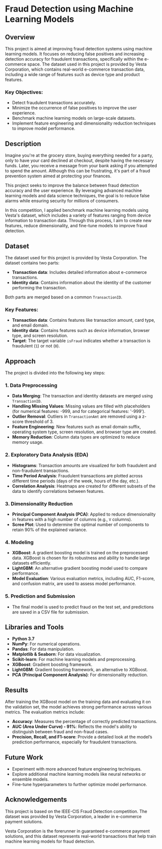 # Fraud Detection using Machine Learning Models

## Overview

This project is aimed at improving fraud detection systems using machine learning models. It focuses on reducing false positives and increasing detection accuracy for fraudulent transactions, specifically within the e-commerce space. The dataset used in this project is provided by Vesta Corporation, which contains real-world e-commerce transaction data, including a wide range of features such as device type and product features.

### Key Objectives:
- Detect fraudulent transactions accurately.
- Minimize the occurrence of false positives to improve the user experience.
- Benchmark machine learning models on large-scale datasets.
- Implement feature engineering and dimensionality reduction techniques to improve model performance.

## Description

Imagine you're at the grocery store, buying everything needed for a party, only to have your card declined at checkout, despite having the necessary funds. Later, you receive a message from your bank asking if you attempted to spend the amount. Although this can be frustrating, it's part of a fraud prevention system aimed at protecting your finances.

This project seeks to improve the balance between fraud detection accuracy and the user experience. By leveraging advanced machine learning models and data science techniques, the goal is to reduce false alarms while ensuring security for millions of consumers.

In this competition, I applied benchmark machine learning models using Vesta's dataset, which includes a variety of features ranging from device information to transaction data. Through this process, I aim to create new features, reduce dimensionality, and fine-tune models to improve fraud detection.

## Dataset

The dataset used for this project is provided by Vesta Corporation. The dataset contains two parts:
- **Transaction data**: Includes detailed information about e-commerce transactions.
- **Identity data**: Contains information about the identity of the customer performing the transaction.

Both parts are merged based on a common `TransactionID`. 

### Key Features:
- **Transaction data**: Contains features like transaction amount, card type, and email domain.
- **Identity data**: Contains features such as device information, browser type, and screen resolution.
- **Target**: The target variable `isFraud` indicates whether a transaction is fraudulent (`1`) or not (`0`).

## Approach

The project is divided into the following key steps:

### 1. **Data Preprocessing**
   - **Data Merging**: The transaction and identity datasets are merged using `TransactionID`.
   - **Handling Missing Values**: Missing values are filled with placeholders (for numerical features: -999, and for categorical features: '-999').
   - **Outlier Removal**: Outliers in `TransactionAmt` are removed using a z-score threshold of 3.
   - **Feature Engineering**: New features such as email domain suffix, operating system type, screen resolution, and browser type are created.
   - **Memory Reduction**: Column data types are optimized to reduce memory usage.

### 2. **Exploratory Data Analysis (EDA)**
   - **Histograms**: Transaction amounts are visualized for both fraudulent and non-fraudulent transactions.
   - **Time Period Analysis**: Fraudulent transactions are plotted across different time periods (days of the week, hours of the day, etc.).
   - **Correlation Analysis**: Heatmaps are created for different subsets of the data to identify correlations between features.

### 3. **Dimensionality Reduction**
   - **Principal Component Analysis (PCA)**: Applied to reduce dimensionality in features with a high number of columns (e.g., `V` columns).
   - **Scree Plot**: Used to determine the optimal number of components to retain 90% of the explained variance.

### 4. **Modeling**
   - **XGBoost**: A gradient boosting model is trained on the preprocessed data. XGBoost is chosen for its robustness and ability to handle large datasets efficiently.
   - **LightGBM**: An alternative gradient boosting model used to compare performance.
   - **Model Evaluation**: Various evaluation metrics, including AUC, F1-score, and confusion matrix, are used to assess model performance.

### 5. **Prediction and Submission**
   - The final model is used to predict fraud on the test set, and predictions are saved in a CSV file for submission.

## Libraries and Tools

- **Python 3.7**
- **NumPy**: For numerical operations.
- **Pandas**: For data manipulation.
- **Matplotlib & Seaborn**: For data visualization.
- **Scikit-learn**: For machine learning models and preprocessing.
- **XGBoost**: Gradient boosting framework.
- **LightGBM**: Gradient boosting framework, an alternative to XGBoost.
- **PCA (Principal Component Analysis)**: For dimensionality reduction.

## Results

After training the XGBoost model on the training data and evaluating it on the validation set, the model achieves strong performance across various metrics. The evaluation metrics include:
- **Accuracy**: Measures the percentage of correctly predicted transactions.
- **AUC (Area Under Curve) - 91%**: Reflects the model's ability to distinguish between fraud and non-fraud cases.
- **Precision, Recall, and F1-score**: Provide a detailed look at the model’s prediction performance, especially for fraudulent transactions.

## Future Work

- Experiment with more advanced feature engineering techniques.
- Explore additional machine learning models like neural networks or ensemble models.
- Fine-tune hyperparameters to further optimize model performance.
  
## Acknowledgements

This project is based on the IEEE-CIS Fraud Detection competition. The dataset was provided by Vesta Corporation, a leader in e-commerce payment solutions.

Vesta Corporation is the forerunner in guaranteed e-commerce payment solutions, and this dataset represents real-world transactions that help train machine learning models for fraud detection.
